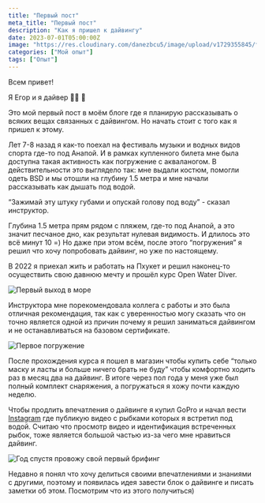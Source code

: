 ```yaml
---
title: "Первый пост"
meta_title: "Первый пост"
description: "Как я пришел к дайвингу"
date: 2023-07-01T05:00:00Z
image: "https://res.cloudinary.com/danezbcu5/image/upload/v1729355845/first_post_preview_ei4ilm.png"
categories: ["Мой опыт"]
tags: ["Опыт"]
---
```


Всем привет!

Я Егор и я дайвер 👏🏼 🤿

Это мой первый пост в моём блоге где я планирую рассказывать о всяких вещах связанных с дайвингом. Но начать стоит с того как я пришел к этому.

Лет 7-8 назад я как-то поехал на фестиваль музыки и водных видов спорта где-то под Анапой. И в рамках купленного билета мне была доступна такая активность как погружение с акваланогом. В действительности это выглядело так: мне выдали костюм, помогли одеть BSD и мы отошли на глубину 1.5 метра и мне начали рассказывать как дышать под водой.

“Зажимай эту штуку губами и опускай голову под воду” - сказал инструктор.

Глубина 1.5 метра прям рядом с пляжем, где-то под Анапой, а это значит песчаное дно, как результат нулевая видимость. И длилось это всё минут 10 =) Но даже при этом всём, после этого “погружения” я решил что хочу попробовать дайвинг, но уже по настоящему.

В 2022 я приехал жить и работать на Пхукет и решил наконец-то осуществить свою давнюю мечту и прошёл курс Open Water Diver.

![Первый выход в море](https://res.cloudinary.com/danezbcu5/image/upload/v1729355848/first_post_1_nbvdnm.png "Первый выход в море")

Инструктора мне порекомендовала коллега с работы и это была отличная рекомендация, так как с уверенностью могу сказать что он точно является одной из причин почему я решил заниматься дайвингом и не останавливаться на базовом сертификате.

![Первое погружение](https://res.cloudinary.com/danezbcu5/image/upload/v1729355840/first_post_2_wlcpmb.png "Первое погружение")

После прохождения курса я пошел в магазин чтобы купить себе “только маску и ласты и больше ничего брать не буду” чтобы комфортно ходить раз в месяц два на дайвинг. В итоге через пол года у меня уже был полный комплект снаряжения, а погружаться я хожу почти каждую неделю.

Чтобы продлить впечатления о дайвинге я купил GoPro и начал вести [Instagram](https://instagram.com/diver_egor) где публикую видео с рыбками которых я встретил под водой. Считаю что просмотр видео и идентификация встреченных рыбок, тоже является большой частью из-за чего мне нравиться дайвинг.

![Год спустя провожу свой первый брифинг](https://res.cloudinary.com/danezbcu5/image/upload/v1729355842/first_post_3_tklvpe.png "Год спустя провожу свой первый брифинг")

Недавно я понял что хочу делиться своими впечатлениями и знаниями с другими, поэтому и появилась идея завести блок о дайвинге и писать заметки об этом. Посмотрим что из этого получиться)
